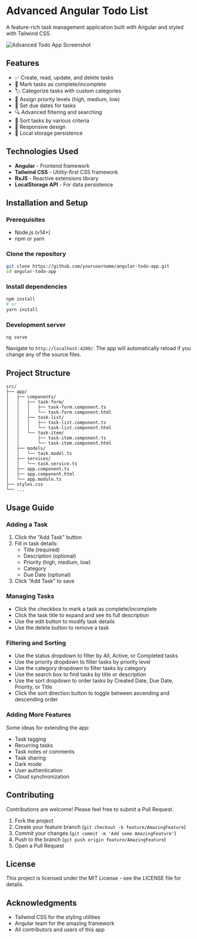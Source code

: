 # Advanced Angular Todo List

A feature-rich task management application built with Angular and styled with Tailwind CSS.

![Advanced Todo App Screenshot](https://via.placeholder.com/800x450)

## Features

- ✅ Create, read, update, and delete tasks
- 🔄 Mark tasks as complete/incomplete
- 🏷️ Categorize tasks with custom categories
- 🚩 Assign priority levels (high, medium, low)
- 📅 Set due dates for tasks
- 🔍 Advanced filtering and searching
- 🔄 Sort tasks by various criteria
- 📱 Responsive design
- 💾 Local storage persistence

## Technologies Used

- **Angular** - Frontend framework
- **Tailwind CSS** - Utility-first CSS framework
- **RxJS** - Reactive extensions library
- **LocalStorage API** - For data persistence

## Installation and Setup

### Prerequisites

- Node.js (v14+)
- npm or yarn

### Clone the repository

```bash
git clone https://github.com/yourusername/angular-todo-app.git
cd angular-todo-app
```

### Install dependencies

```bash
npm install
# or
yarn install
```

### Development server

```bash
ng serve
```

Navigate to `http://localhost:4200/`. The app will automatically reload if you change any of the source files.

## Project Structure

```
src/
├── app/
│   ├── components/
│   │   ├── task-form/
│   │   │   ├── task-form.component.ts
│   │   │   └── task-form.component.html
│   │   ├── task-list/
│   │   │   ├── task-list.component.ts
│   │   │   └── task-list.component.html
│   │   └── task-item/
│   │       ├── task-item.component.ts
│   │       └── task-item.component.html
│   ├── models/
│   │   └── task.model.ts
│   ├── services/
│   │   └── task.service.ts
│   ├── app.component.ts
│   ├── app.component.html
│   └── app.module.ts
├── styles.css
└── ...
```

## Usage Guide

### Adding a Task

1. Click the "Add Task" button
2. Fill in task details:
   - Title (required)
   - Description (optional)
   - Priority (high, medium, low)
   - Category
   - Due Date (optional)
3. Click "Add Task" to save

### Managing Tasks

- Click the checkbox to mark a task as complete/incomplete
- Click the task title to expand and see its full description
- Use the edit button to modify task details
- Use the delete button to remove a task

### Filtering and Sorting

- Use the status dropdown to filter by All, Active, or Completed tasks
- Use the priority dropdown to filter tasks by priority level
- Use the category dropdown to filter tasks by category
- Use the search box to find tasks by title or description
- Use the sort dropdown to order tasks by Created Date, Due Date, Priority, or Title
- Click the sort direction button to toggle between ascending and descending order

### Adding More Features

Some ideas for extending the app:

- Task tagging
- Recurring tasks
- Task notes or comments
- Task sharing
- Dark mode
- User authentication
- Cloud synchronization

## Contributing

Contributions are welcome! Please feel free to submit a Pull Request.

1. Fork the project
2. Create your feature branch (`git checkout -b feature/AmazingFeature`)
3. Commit your changes (`git commit -m 'Add some AmazingFeature'`)
4. Push to the branch (`git push origin feature/AmazingFeature`)
5. Open a Pull Request

## License

This project is licensed under the MIT License - see the LICENSE file for details.

## Acknowledgments

- Tailwind CSS for the styling utilities
- Angular team for the amazing framework
- All contributors and users of this app
